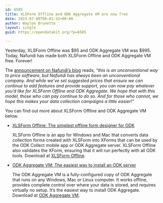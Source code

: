 ```yaml
---
id: 6585
title: XLSForm Offline and ODK Aggregate VM are now free
date: 2015-07-08T08:01:52+00:00
author: Waylon Brunette
layout: single
guid: https://opendatakit.org/?p=6585

---
```

Yesterday, XLSForm Offline was $95 and ODK Aggregate VM was $995. Today, Nafundi has made both XLSForm Offline and ODK Aggregate VM free. Forever!

The [announcement on Nafundi&#8217;s blog](http://nafundi.com/blog/posts/xlsform-offline-and-odk-aggregate-vm-are-now-free/) reads, _&#8220;this is an unconventional way to price software, but Nafundi has always been an unconventional company. And while we&#8217;ve set suggested prices that ensure we can continue to add features and provide support, you can now pay whatever you&#8217;d like for XLSForm Offline and ODK Aggregate. We hope that with this model, those who can pay continue to do so. And for those who cannot, we hope this makes your data collection campaigns a little easier!&#8221;_

You can find out more about XLSForm Offline and ODK Aggregate VM below.

  * <u>XLSForm Offline: The simplest offline form designer for ODK</u>
  
    XLSForm Offline is an app for Windows and Mac that converts data collection forms created with XLSForm into XForms that can be used by the ODK Collect mobile app or ODK Aggregate server. XLSForm Offline also validates the XForm, ensuring that it will run perfectly with all ODK tools. Download at [XLSForm Offline](https://gum.co/xlsform-offline).
  * <u>ODK Aggregate VM: The easiest way to install an ODK server</u>
  
    The ODK Aggregate VM is a fully-configured copy of ODK Aggregate that runs on any Windows, Mac or Linux computer. It works offline, provides complete control over where your data is stored, and requires virtually no setup. It&#8217;s the easiest way to install ODK Aggregate. Download at [ODK Aggregate VM](https:///odk-aggregate-vm).
